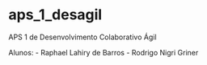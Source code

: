 # aps_1_desagil

APS 1 de Desenvolvimento Colaborativo Ágil

Alunos: - Raphael Lahiry de Barros
        - Rodrigo Nigri Griner
